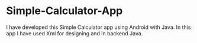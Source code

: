 # Simple-Calculator-App
I have developed this Simple Calculator app using Android with Java. In this app I have used Xml for designing and in backend Java.
